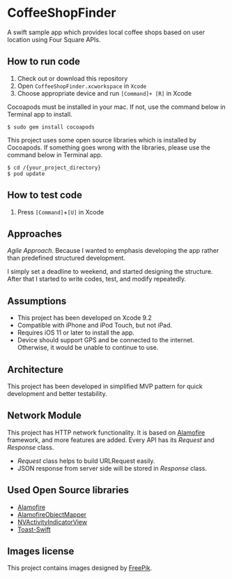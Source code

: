 # CoffeeShopFinder
A swift sample app which provides local coffee shops based on user location using Four Square APIs.


## How to run code
1. Check out or download this repository
2. Open `CoffeeShopFinder.xcworkspace` in `Xcode`
3. Choose appropriate device and run  `[Command]+ [R]` in Xcode

Cocoapods must be installed in your mac. If not, use the command below in Terminal app to install.
```
$ sudo gem install cocoapods
```

This project uses some open source libraries which is installed by Cocoapods. If something goes wrong with the libraries, please use the command below in Terminal app.
```
$ cd /{your_project_directory}
$ pod update
```

## How to test code
1. Press `[Command]`+`[U]` in Xcode


## Approaches
*Agile Approach*. Because I wanted to emphasis developing the app rather than predefined structured development.

I simply set a deadline to weekend, and started designing the structure. After that I started to write codes, test, and modify repeatedly.

## Assumptions
- This project has been developed on Xcode 9.2
- Compatible with iPhone and iPod Touch, but not iPad.
- Requires iOS 11 or later to install the app.
- Device should support GPS and be connected to the internet. Otherwise, it would be unable to continue to use.

## Architecture
This project has been developed in simplified MVP pattern for quick development and better testability.

## Network Module
This project has HTTP network functionality. It is based on [Alamofire](https://github.com/Alamofire/Alamofire) framework, and more features are added. 
Every API has its *Request* and *Response* class. 

- *Request* class helps to build URLRequest easily.  
- JSON response from server side will be stored in *Response* class.

## Used Open Source libraries
- [Alamofire](https://github.com/Alamofire/Alamofire)
- [AlamofireObjectMapper](https://github.com/tristanhimmelman/AlamofireObjectMapper)
- [NVActivityIndicatorView](https://github.com/ninjaprox/NVActivityIndicatorView)
- [Toast-Swift](https://github.com/scalessec/Toast-Swift)

## Images license
This project contains images designed by [FreePik](http://www.freepik.com).
